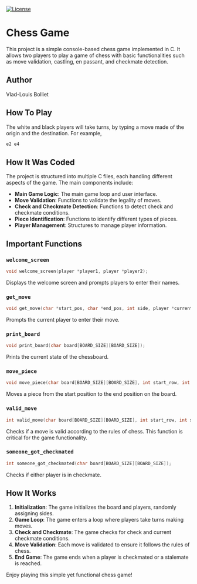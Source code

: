 [![License](https://img.shields.io/badge/license-MIT-blue.svg)](LICENSE)

# Chess Game

This project is a simple console-based chess game implemented in C. It allows two players to play a game of chess with basic functionalities such as move validation, castling, en passant, and checkmate detection.

## Author

Vlad-Louis Bolliet

## How To Play

The white and black players will take turns, by typing a move made of the origin and the destination. For example,
```c
e2 e4
```

## How It Was Coded

The project is structured into multiple C files, each handling different aspects of the game. The main components include:

- **Main Game Logic**: The main game loop and user interface.
- **Move Validation**: Functions to validate the legality of moves.
- **Check and Checkmate Detection**: Functions to detect check and checkmate conditions.
- **Piece Identification**: Functions to identify different types of pieces.
- **Player Management**: Structures to manage player information.

## Important Functions

### `welcome_screen`

```c
void welcome_screen(player *player1, player *player2);
```

Displays the welcome screen and prompts players to enter their names.

### `get_move`

```c
void get_move(char *start_pos, char *end_pos, int side, player *current_player);
```

Prompts the current player to enter their move.

### `print_board`

```c
void print_board(char board[BOARD_SIZE][BOARD_SIZE]);
```

Prints the current state of the chessboard.

### `move_piece`

```c
void move_piece(char board[BOARD_SIZE][BOARD_SIZE], int start_row, int start_column, int end_row, int end_column);
```

Moves a piece from the start position to the end position on the board.

### `valid_move`

```c
int valid_move(char board[BOARD_SIZE][BOARD_SIZE], int start_row, int start_column, int end_row, int end_column, int pinned_flag);
```

Checks if a move is valid according to the rules of chess. This function is critical for the game functionality.

### `someone_got_checkmated`

```c
int someone_got_checkmated(char board[BOARD_SIZE][BOARD_SIZE]);
```

Checks if either player is in checkmate.

## How It Works

1. **Initialization**: The game initializes the board and players, randomly assigning sides.
2. **Game Loop**: The game enters a loop where players take turns making moves.
3. **Check and Checkmate**: The game checks for check and current checkmate conditions.
4. **Move Validation**: Each move is validated to ensure it follows the rules of chess.
5. **End Game**: The game ends when a player is checkmated or a stalemate is reached.

Enjoy playing this simple yet functional chess game!
